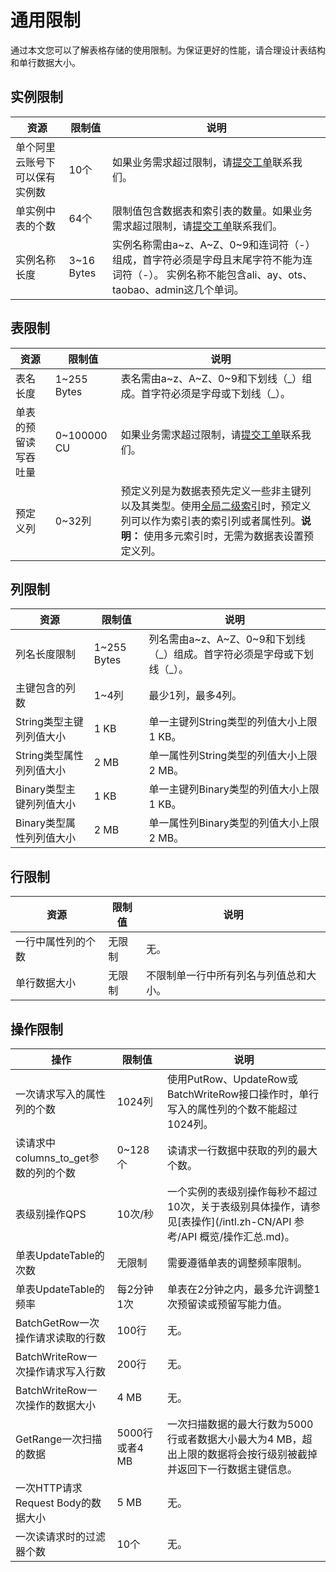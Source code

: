 # 通用限制

通过本文您可以了解表格存储的使用限制。为保证更好的性能，请合理设计表结构和单行数据大小。

## 实例限制

|资源|限制值|说明|
|--|---|--|
|单个阿里云账号下可以保有实例数|10个|如果业务需求超过限制，请[提交工单](https://workorder-intl.console.aliyun.com/#/ticket/createInd)联系我们。 |
|单实例中表的个数|64个|限制值包含数据表和索引表的数量。如果业务需求超过限制，请[提交工单](https://workorder-intl.console.aliyun.com/#/ticket/createInd)联系我们。 |
|实例名称长度|3~16 Bytes|实例名称需由a~z、A~Z、0~9和连词符（-）组成，首字符必须是字母且末尾字符不能为连词符（-）。 实例名称不能包含ali、ay、ots、taobao、admin这几个单词。 |

## 表限制

|资源|限制值|说明|
|--|---|--|
|表名长度|1~255 Bytes|表名需由a~z、A~Z、0~9和下划线（\_）组成。首字符必须是字母或下划线（\_）。|
|单表的预留读写吞吐量|0~100000 CU|如果业务需求超过限制，请[提交工单](https://workorder-intl.console.aliyun.com/#/ticket/createInd)联系我们。 |
|预定义列|0~32列|预定义列是为数据表预先定义一些非主键列以及其类型。使用[全局二级索引](/intl.zh-CN/功能介绍/二级索引/简介.md)时，预定义列可以作为索引表的索引列或者属性列。**说明：** 使用多元索引时，无需为数据表设置预定义列。 |

## 列限制

|资源|限制值|说明|
|--|---|--|
|列名长度限制|1~255 Bytes|列名需由a~z、A~Z、0~9和下划线（\_）组成。首字符必须是字母或下划线（\_）。|
|主键包含的列数|1~4列|最少1列，最多4列。|
|String类型主键列列值大小|1 KB|单一主键列String类型的列值大小上限1 KB。|
|String类型属性列列值大小|2 MB|单一属性列String类型的列值大小上限2 MB。|
|Binary类型主键列列值大小|1 KB|单一主键列Binary类型的列值大小上限1 KB。|
|Binary类型属性列列值大小|2 MB|单一属性列Binary类型的列值大小上限2 MB。|

## 行限制

|资源|限制值|说明|
|--|---|--|
|一行中属性列的个数|无限制|无。|
|单行数据大小|无限制|不限制单一行中所有列名与列值总和大小。|

## 操作限制

|操作|限制值|说明|
|--|---|--|
|一次请求写入的属性列的个数|1024列|使用PutRow、UpdateRow或BatchWriteRow接口操作时，单行写入的属性列的个数不能超过1024列。|
|读请求中columns\_to\_get参数的列的个数|0~128个|读请求一行数据中获取的列的最大个数。|
|表级别操作QPS|10次/秒|一个实例的表级别操作每秒不超过10次，关于表级别具体操作，请参见[表操作](/intl.zh-CN/API 参考/API 概览/操作汇总.md)。|
|单表UpdateTable的次数|无限制|需要遵循单表的调整频率限制。|
|单表UpdateTable的频率|每2分钟1次|单表在2分钟之内，最多允许调整1次预留读或预留写能力值。|
|BatchGetRow一次操作请求读取的行数|100行|无。|
|BatchWriteRow一次操作请求写入行数|200行|无。|
|BatchWriteRow一次操作的数据大小|4 MB|无。|
|GetRange一次扫描的数据|5000行或者4 MB|一次扫描数据的最大行数为5000行或者数据大小最大为4 MB，超出上限的数据将会按行级别被截掉并返回下一行数据主键信息。|
|一次HTTP请求Request Body的数据大小|5 MB|无。|
|一次读请求时的过滤器个数|10个|无。|

